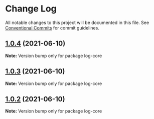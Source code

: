 # Change Log

All notable changes to this project will be documented in this file.
See [Conventional Commits](https://conventionalcommits.org) for commit guidelines.

## [1.0.4](https://github.com/ChoSeoHwan/library/compare/log-core@1.0.3...log-core@1.0.4) (2021-06-10)

**Note:** Version bump only for package log-core





## [1.0.3](https://github.com/ChoSeoHwan/library/compare/log-core@1.0.2...log-core@1.0.3) (2021-06-10)

**Note:** Version bump only for package log-core





## [1.0.2](https://github.com/ChoSeoHwan/library/compare/log-core@1.0.1...log-core@1.0.2) (2021-06-10)

**Note:** Version bump only for package log-core

